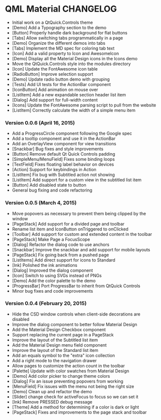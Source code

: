 QML Material CHANGELOG
======================

 * Initial work on a QtQuick.Controls theme
 * [Demo] Add a Typography section to the demo
 * [Button] Properly handle dark background for flat buttons
 * [Tabs] Allow switching tabs programmatically in a page
 * [Demo] Organize the different demos into tabs
 * [Tabs] Implement the MD spec for coloring tab text
 * [Icon] Add a valid property to Icon and AwesomeIcon
 * [Demo] Display all the Material Design icons in the Icons demo
 * Move the QtQuick.Controls style into the modules directory
 * [Icon] Update the FontAwesome icon table
 * [RadioButton] Improve selection support
 * [Demo] Update radio button demo with grouping
 * [Tests] Add UI tests for the ActionBar component
 * [IconButton] Add animation on mouse over
 * [ListItem] Add a new expandable section header list item
 * [Dialog] Add support for full-width content
 * [Icons] Update the FontAwesome parsing script to pull from the website
 * [ListItem] Correctly calculate the width of a simple menu item


### Version 0.0.6 (April 16, 2015)

 * Add a ProgressCircle component following the Google spec
 * Add a tooltip component and use it in the ActionBar
 * Add an OverlayView component for view transitions  
 * [Snackbar] Bug fixes and style improvements
 * [Button] Remove default Qt Quick Controls padding
 * [SimpleMenu/MenuField] Fixes some binding loops
 * [TextField] Fixes floating label behavior on devices
 * [Action] Support for keybindings in Action
 * [ListItem] Fix bug with Subtitled action not showing
 * [ListItem] Add support for a custom view in the subtitled list item
 * [Button] Add disabled state to button
 * General bug fixing and code refactoring


### Version 0.0.5 (March 4, 2015)

 * Move popovers as necessary to prevent them being clipped by the window
 * [PageStack] Add support for a divided page and toolbar
 * Rename list item and IconButton onTriggered to onClicked
 * [Toolbar] Add support for custom and extended content in the toolbar
 * [PageStack] Make Page a FocusScope
 * [Dialog] Refactor the dialog code to use anchors
 * [Snackbar] Improve the snackbar and add support for mobile layouts
 * [PageStack] Fix going back from a pushed page
 * [ListItems] Add direct support for icons to Standard
 * [Ink] Polished the ink animations
 * [Dialog] Improved the dialog component
 * [Icon] Switch to using SVGs instead of PNGs
 * [Demo] Add the color palette to the demo
 * [ProgressBar] Port ProgressBar to inherit from QtQuick Controls
 * Minor bug fixes and code improvements


### Version 0.0.4 (February 20, 2015)

 * Hide the CSD window controls when client-side decorations are disabled
 * Improve the dialog component to better follow Material Design
 * Add the Material Design Checkbox component
 * Support replacing the current page in a PageStack
 * Improve the layout of the Subtitled list item
 * Add the Material Design menu field component
 * Improve the layout of the Standard list item
 * Add an equals symbol to the "extra" icon collection
 * Add a right mode to the navigation drawer
 * Allow pages to customize the action count in the toolbar
 * [Palette] Update with color swatches from Material Design
 * [Demo] Add color picker to change theme colors
 * [Dialog] Fix an issue preventing popovers from working
 * [MenuField] Fix issues with the menu not being the right size
 * [Demo] Clean up and refactor the demo
 * [Slider] change check for activeFocus to focus so we can set it
 * [Ink] Remove PRESSED debug message
 * [Theme] Add a method for determining if a color is dark or light
 * [PageStack] Fixes and improvements to the page stack and toolbar
